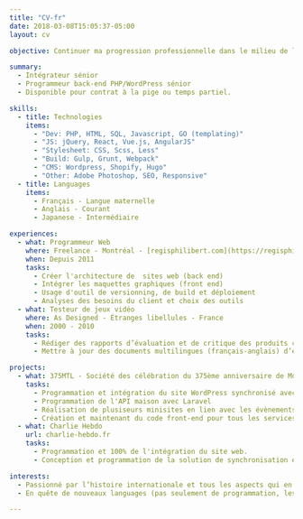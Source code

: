 ```yaml
---
title: "CV-fr"
date: 2018-03-08T15:05:37-05:00
layout: cv

objective: Continuer ma progression professionnelle dans le milieu de la programmation web.

summary:
  - Intégrateur sénior
  - Programmeur back-end PHP/WordPress sénior
  - Disponible pour contrat à la pige ou temps partiel.

skills:
  - title: Technologies
    items:
      - "Dev: PHP, HTML, SQL, Javascript, GO (templating)"
      - "JS: jQuery, React, Vue.js, AngularJS"
      - "Stylesheet: CSS, Scss, Less"
      - "Build: Gulp, Grunt, Webpack"
      - "CMS: Wordpress, Shopify, Hugo"
      - "Other: Adobe Photoshop, SEO, Responsive"
  - title: Languages
    items:
      - Français - Langue maternelle
      - Anglais - Courant
      - Japanese - Intermédiaire

experiences:
  - what: Programmeur Web
    where: Freelance - Montréal - [regisphilibert.com](https://regisphilibert.com/fr)
    when: Depuis 2011
    tasks:
      - Créer l'architecture de  sites web (back end)
      - Intégrer les maquettes graphiques (front end)
      - Usage d'outil de versionning, de build et déploiement
      - Analyses des besoins du client et choix des outils
  - what: Testeur de jeux vidéo
    where: As Designed - Étranges libellules - France
    when: 2000 - 2010
    tasks:
      - Rédiger des rapports d’évaluation et de critique des produits concurrents
      - Mettre à jour des documents multilingues (français-anglais) d’évolution des produits

projects:
  - what: 375MTL - Société des célébration du 375ème anniversaire de Montréal
    tasks:
      - Programmation et intégration du site WordPress synchronisé avec une API maison
      - Programmation de l'API maison avec Laravel
      - Réalisation de plusiseurs minisites en lien avec les évènements.
      - Création et maintenant du code front-end pour tous les services webs.
  - what: Charlie Hebdo
    url: charlie-hebdo.fr
    tasks:
      - Programmation et 100% de l'intégration du site web.
      - Conception et programmation de la solution de synchronisation entre le CMS sécurisé du client, le site web publique et les plateformes transactionnel et logistiques.

interests:
  - Passionné par l’histoire internationale et tous les aspects qui en découlent (politiques, culturels,  sociétaux…)
  - En quête de nouveaux languages (pas seulement de programmation, les parlés aussi)

---
```

